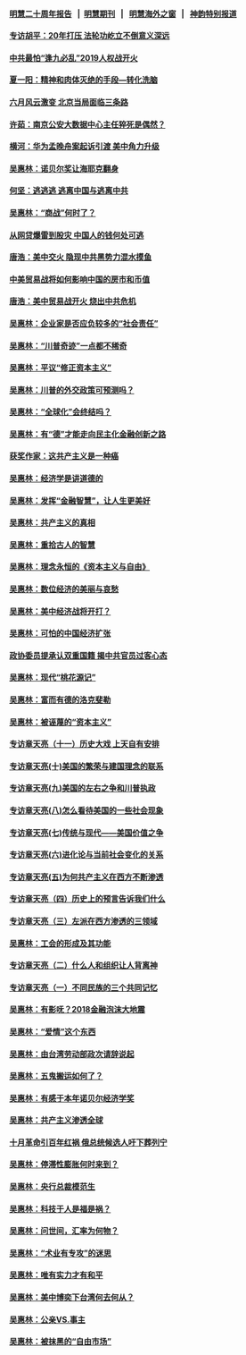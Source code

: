 #### [明慧二十周年报告](https://github.com/gfw-breaker/mh-reports/blob/master/README.md?t=07222100) &nbsp;&nbsp;|&nbsp;&nbsp;[明慧期刊](https://github.com/gfw-breaker/mh-qikan) &nbsp;&nbsp;|&nbsp;&nbsp; [明慧海外之窗](https://github.com/gfw-breaker/mh-news/blob/master/README.md?t=07222100) &nbsp;&nbsp;|&nbsp;&nbsp; [神韵特别报道](https://github.com/gfw-breaker/mh-news/blob/master/shenyun.md?t=07222100) 

#### [专访胡平：20年打压 法轮功屹立不倒意义深远](../pages/nsc423/n11398800.md?t=07222100) 

#### [中共最怕“逢九必乱”2019人权战开火](../pages/nsc423/n11385248.md?t=07222100) 

#### [夏一阳：精神和肉体灭绝的手段—转化洗脑](../pages/nsc423/n11368250.md?t=07222100) 

#### [六月风云激变 北京当局面临三条路](../pages/nsc423/n11313668.md?t=07222100) 

#### [许茹：南京公安大数据中心主任猝死是偶然？](../pages/nsc423/n11064744.md?t=07222100) 

#### [横河：华为孟晚舟案起诉引渡 美中角力升级](../pages/nsc423/n11027230.md?t=07222100) 

#### [吴惠林：诺贝尔奖让海耶克翻身](../pages/nsc423/n10890049.md?t=07222100) 

#### [何坚：逃逃逃 逃离中国与逃离中共](../pages/nsc423/n10592891.md?t=07222100) 

#### [吴惠林：“商战”何时了？](../pages/nsc423/n10573558.md?t=07222100) 

#### [从网贷爆雷到股灾 中国人的钱何处可逃](../pages/nsc423/n10572800.md?t=07222100) 

#### [唐浩：美中交火 隐现中共黑势力混水摸鱼](../pages/nsc423/n10544040.md?t=07222100) 

#### [中美贸易战将如何影响中国的房市和币值](../pages/nsc423/n10543697.md?t=07222100) 

#### [唐浩：美中贸易战开火 烧出中共危机](../pages/nsc423/n10540126.md?t=07222100) 

#### [吴惠林：企业家是否应负较多的“社会责任”](../pages/nsc423/n10535022.md?t=07222100) 

#### [吴惠林：“川普奇迹”一点都不稀奇](../pages/nsc423/n10512808.md?t=07222100) 

#### [吴惠林：平议“修正资本主义”](../pages/nsc423/n10495724.md?t=07222100) 

#### [吴惠林：川普的外交政策可预测吗？](../pages/nsc423/n10462387.md?t=07222100) 

#### [吴惠林：“全球化”会终结吗？](../pages/nsc423/n10452838.md?t=07222100) 

#### [吴惠林：有“德”才能走向民主化金融创新之路](../pages/nsc423/n10432292.md?t=07222100) 

#### [获奖作家：这共产主义是一种癌](../pages/nsc423/n10431541.md?t=07222100) 

#### [吴惠林：经济学是讲道德的](../pages/nsc423/n10398014.md?t=07222100) 

#### [吴惠林：发挥“金融智慧”，让人生更美好](../pages/nsc423/n10375019.md?t=07222100) 

#### [吴惠林：共产主义的真相](../pages/nsc423/n10351394.md?t=07222100) 

#### [吴惠林：重拾古人的智慧](../pages/nsc423/n10337691.md?t=07222100) 

#### [吴惠林：理念永恒的《资本主义与自由》](../pages/nsc423/n10316274.md?t=07222100) 

#### [吴惠林：数位经济的美丽与哀愁](../pages/nsc423/n10292946.md?t=07222100) 

#### [吴惠林：美中经济战将开打？](../pages/nsc423/n10258825.md?t=07222100) 

#### [吴惠林：可怕的中国经济扩张](../pages/nsc423/n10219147.md?t=07222100) 

#### [政协委员提承认双重国籍 揭中共官员过客心态](../pages/nsc423/n10208809.md?t=07222100) 

#### [吴惠林：现代“桃花源记”](../pages/nsc423/n10185234.md?t=07222100) 

#### [吴惠林：富而有德的洛克斐勒](../pages/nsc423/n10142264.md?t=07222100) 

#### [吴惠林：被诬蔑的“资本主义”](../pages/nsc423/n10124816.md?t=07222100) 

#### [专访章天亮（十一）历史大戏 上天自有安排](../pages/nsc423/n10094905.md?t=07222100) 

#### [专访章天亮(十)美国的繁荣与建国理念的联系](../pages/nsc423/n10094899.md?t=07222100) 

#### [专访章天亮(九)美国的左右之争和川普执政](../pages/nsc423/n10094889.md?t=07222100) 

#### [专访章天亮(八)怎么看待美国的一些社会现象](../pages/nsc423/n10094857.md?t=07222100) 

#### [专访章天亮(七)传统与现代——美国价值之争](../pages/nsc423/n10093140.md?t=07222100) 

#### [专访章天亮(六)进化论与当前社会变化的关系](../pages/nsc423/n10092036.md?t=07222100) 

#### [专访章天亮(五)为何共产主义在西方不断渗透](../pages/nsc423/n10083620.md?t=07222100) 

#### [专访章天亮（四）历史上的预言告诉我们什么](../pages/nsc423/n10083606.md?t=07222100) 

#### [专访章天亮（三）左派在西方渗透的三领域](../pages/nsc423/n10081115.md?t=07222100) 

#### [吴惠林：工会的形成及其功能](../pages/nsc423/n10080633.md?t=07222100) 

#### [专访章天亮（二）什么人和组织让人背离神](../pages/nsc423/n10076637.md?t=07222100) 

#### [专访章天亮（一）不同民族的三个共同记忆](../pages/nsc423/n10074188.md?t=07222100) 

#### [吴惠林：有影呒？2018金融泡沫大地震](../pages/nsc423/n10040534.md?t=07222100) 

#### [吴惠林：“爱情”这个东西](../pages/nsc423/n10019423.md?t=07222100) 

#### [吴惠林：由台湾劳动部政次请辞说起](../pages/nsc423/n9979679.md?t=07222100) 

#### [吴惠林：五鬼搬运如何了？](../pages/nsc423/n9925338.md?t=07222100) 

#### [吴惠林：有感于本年诺贝尔经济学奖](../pages/nsc423/n9871883.md?t=07222100) 

#### [吴惠林：共产主义渗透全球](../pages/nsc423/n9812748.md?t=07222100) 

#### [十月革命引百年红祸 俄总统候选人吁下葬列宁](../pages/nsc423/n9810182.md?t=07222100) 

#### [吴惠林：停滞性膨胀何时来到？](../pages/nsc423/n9764136.md?t=07222100) 

#### [吴惠林：央行总裁模范生](../pages/nsc423/n9728134.md?t=07222100) 

#### [吴惠林：科技于人是福是祸？](../pages/nsc423/n9672982.md?t=07222100) 

#### [吴惠林：问世间，汇率为何物？](../pages/nsc423/n9621788.md?t=07222100) 

#### [吴惠林：“术业有专攻”的迷思](../pages/nsc423/n9580363.md?t=07222100) 

#### [吴惠林：唯有实力才有和平](../pages/nsc423/n9529599.md?t=07222100) 

#### [吴惠林：美中博奕下台湾何去何从？](../pages/nsc423/n9483598.md?t=07222100) 

#### [吴惠林：公亲VS.事主](../pages/nsc423/n9425637.md?t=07222100) 

#### [吴惠林：被抹黑的“自由市场”](../pages/nsc423/n9351545.md?t=07222100) 


